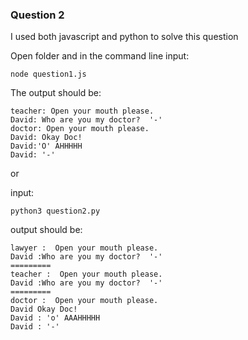 ### Question 2

I used both javascript and python to solve this question

Open folder and in the command line input:

    node question1.js

The output should be:

    teacher: Open your mouth please.
    David: Who are you my doctor?  '-' 
    doctor: Open your mouth please.
    David: Okay Doc!
    David:'O' AHHHHH
    David: '-'


or 

input:

    python3 question2.py

output should be:

    lawyer :  Open your mouth please.
    David :Who are you my doctor?  '-' 
    =========
    teacher :  Open your mouth please.
    David :Who are you my doctor?  '-'
    =========
    doctor :  Open your mouth please.
    David Okay Doc!
    David : 'o' AAAHHHHH
    David : '-'